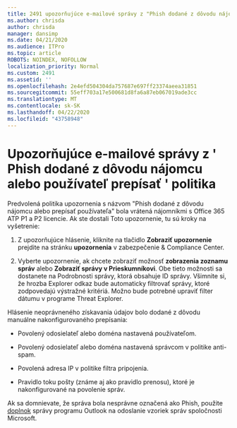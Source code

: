 ```yaml
---
title: 2491 upozorňujúce e-mailové správy z "Phish dodané z dôvodu nájomcu alebo používateľ prepísať" politiky
ms.author: chrisda
author: chrisda
manager: dansimp
ms.date: 04/21/2020
ms.audience: ITPro
ms.topic: article
ROBOTS: NOINDEX, NOFOLLOW
localization_priority: Normal
ms.custom: 2491
ms.assetid: ''
ms.openlocfilehash: 2e4efd504304da757687e697ff23374aeea31851
ms.sourcegitcommit: 55eff703a17e500681d8fa6a87eb067019ade3cc
ms.translationtype: MT
ms.contentlocale: sk-SK
ms.lasthandoff: 04/22/2020
ms.locfileid: "43758948"
---
```

# <a name="alert-email-messages-from-the-phish-delivered-due-to-tenant-or-user-override-policy"></a>Upozorňujúce e-mailové správy z ' Phish dodané z dôvodu nájomcu alebo používateľ prepísať ' politika

Predvolená politika upozornenia s názvom "Phish dodané z dôvodu nájomcu alebo prepísať používateľa" bola vrátená nájomníkmi s Office 365 ATP P1 a P2 licencie. Ak ste dostali Toto upozornenie, tu sú kroky na vyšetrenie:

1. Z upozorňujúce hlásenie, kliknite na tlačidlo **Zobraziť upozornenie** prejdite na stránku **upozornenia** v zabezpečenie & Compliance Center.

2. Vyberte upozornenie, ak chcete zobraziť možnosť **zobrazenia zoznamu správ** alebo **Zobraziť správy v Prieskumníkovi**. Obe tieto možnosti sa dostanete na Podrobnosti správy, ktorá obsahuje ID správy. Všimnite si, že hrozba Explorer odkaz bude automaticky filtrovať správy, ktoré zodpovedajú výstražné kritériá. Možno bude potrebné upraviť filter dátumu v programe Threat Explorer.

Hlásenie neoprávneného získavania údajov bolo dodané z dôvodu manuálne nakonfigurovaného prepísania:

- Povolený odosielateľ alebo doména nastavená používateľom.

- Povolený odosielateľ alebo doména nastavená správcom v politike anti-spam.

- Povolená adresa IP v politike filtra pripojenia.

- Pravidlo toku pošty (známe aj ako pravidlo prenosu), ktoré je nakonfigurované na povolenie správ.

Ak sa domnievate, že správa bola nesprávne označená ako Phish, použite [doplnok](https://support.office.com/article/b5caa9f1-cdf3-4443-af8c-ff724ea719d2) správy programu Outlook na odoslanie vzoriek správ spoločnosti Microsoft.
